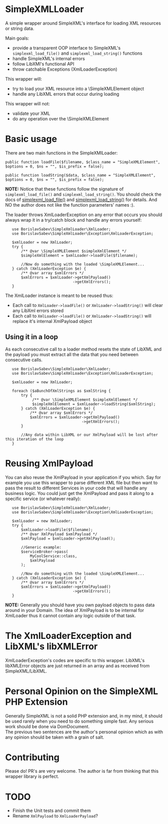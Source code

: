 # SimpleXMLLoader
  A simple wrapper around SimpleXML's interface for loading XML resources or string data. 

  Main goals:
  - provide a transparent OOP interface to SimpleXML's `simplexml_load_file()` and `simplexml_load_string()` functions
  - handle SimpleXML's internal errors
  - follow LibXMl's functional API
  - throw catchable Exceptions (XmlLoaderException)

  This wrapper will:
   - try to load your XML resource into a \SimpleXMLElement object
   - handle any LibXML errors that occur during loading

  This wrapper will not: 
   - validate your XML
   - do any operation over the \SimpleXMLElement

# Basic usage
  There are two main functions in the SimpleXMlLoader:
  ```
  public function loadFile($filename, $class_name = "SimpleXMLElement", $options = 0, $ns = "", $is_prefix = false);
  
  public function loadString($data, $class_name = "SimpleXMLElement", $options = 0, $ns = "", $is_prefix = false);
  ```
  **NOTE:** Notice that these functions follow the signature of `simplexml_load_file()` and `simplexml_load_string()`. You should check the docs of [simplexml_load_file()](http://php.net/manual/en/function.simplexml-load-file.php) and [simplexml_load_string()](http://php.net/manual/en/function.simplexml-load-string.php) for details. And NO the author does not like the function parameters' names :).
 
  The loader throws XmlLoaderException on any error that occurs you should always wrap it in a try/catch block and handle any errors yourself: 
```
   use BorislavSabev\SimpleXmlLoader\XmlLoader;
   use BorislavSabev\SimpleXmlLoader\Exception\XmlLoaderException;

   $xmlLoader = new XmlLoader;
   try {
       /** @var \SimpleXMLElement $simpleXmlElement */
       $simpleXmlElement = $xmlLoader->loadFile($filename);
       
       //Now do something with the loaded \SimpleXMLElement...
   } catch (XmlLoaderException $e) {
       /** @var array $xmlErrors */
       $xmlErrors = $xmlLoader->getXmlPayload()
                              ->getXmlErrors();
   }
```

  The XmlLoader instance is meant to be reused thus:
  - Each call to `XmlLoader->loadFile()` or `XmlLoader->loadString()` will clear any LibXml errors stored
  - Each call to `XmlLoader->loadFile()` or `XmlLoader->loadString()`  will replace it's internal XmlPayload object

## Using it in a loop
  As each consecutive call to a loader method resets the state of LibXML and the payload you must extract all the data that you need between consecutive calls.

```
   use BorislavSabev\SimpleXmlLoader\XmlLoader;
   use BorislavSabev\SimpleXmlLoader\Exception\XmlLoaderException;

   $xmlLoader = new XmlLoader;
   
   foreach ($aBunchOfXmlStrings as $xmlString {
       try {
            /** @var \SimpleXMLElement $simpleXmlElement */
            $simpleXmlElement = $xmlLoader->loadString($xmlString);
       } catch (XmlLoaderException $e) {
           /** @var array $xmlErrors */
           $xmlErrors = $xmlLoader->getXmlPayload()
                                  ->getXmlErrors();
       }
       
       //Any data within LibXML or our XmlPayload will be lost after this iteration of the loop
   }
```

# Reusing XmlPayload
  You can also reuse the XmlPayload in your application if you which. Say for example you use this wrapper to parse different XML file but then want to pass the result to different Services in your code that will handle any business logic. You could just get the XmlPayload and pass it along to a specific service (or whatever really):
    
```
   use BorislavSabev\SimpleXmlLoader\XmlLoader;
   use BorislavSabev\SimpleXmlLoader\Exception\XmlLoaderException;

   $xmlLoader = new XmlLoader;
   try {
       $xmlLoader->loadFile($filename);
       /** @var XmlPayload $xmlPayload */
       $xmlPayload = $xmlLoader->getXmlPayload();

       //Generic example:
       $serviceBroker->pass(
           MyCoolService::class,
           $xmlPayload
       );

       //Now do something with the loaded \SimpleXMLElement...
   } catch (XmlLoaderException $e) {
       /** @var array $xmlErrors */
       $xmlErrors = $xmlLoader->getXmlPayload()
                              ->getXmlErrors();
   }
```
  **NOTE:** Generally you should have you own payload objects to pass data around in your Domain. The idea of XmlPayload is to be internal for XmlLoader thus it cannot contain any logic outside of that task.

# The XmlLoaderException and LibXML's libXMLError
  XmlLoaderException's codes are specific to this wrapper.
  LibXML's libXMLError objects are just returned in an array and as received from SimpleXML/LibXML. 

# Personal Opinion on the SimpleXML PHP Extension
  Generally SimpleXML is not a solid PHP extension and, in my mind, it should be used rarely when you need to do something simple fast. Any serious work should be done via DomDocument.   
  The previous two sentences are the author's personal opinion which as with any opinion should be taken with a grain of salt.

# Contributing
  Please do! PR's are very welcome. The author is far from thinking that this wrapper library is perfect.
  
# TODO
 - Finish the Unit tests and commit them
 - Rename `XmlPayload` to `XmlLoaderPayload`?